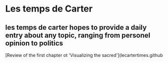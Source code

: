 # Les temps de Carter
## les temps de carter hopes to provide a daily entry about any topic, ranging from personel opinion to politics

[Review of the first chapter ot 'Visualizing the sacred'](lecartertimes.github

